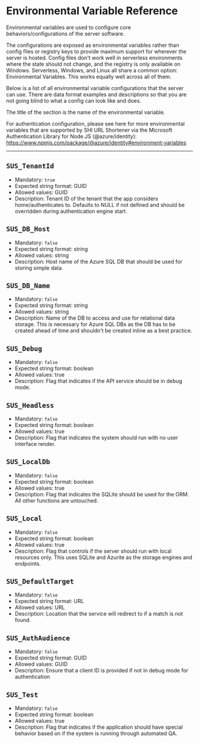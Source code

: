 # Environmental Variable Reference

Environmental variables are used to configure core behaviors/configurations of the server software.

The configurations are exposed as environmental variables rather than config files or registry keys to provide maximum support for wherever the server is hosted.
Config files don't work well in serverless environments where the state should not change, and the registry is only available on Windows.
Serverless, Windows, and Linux all share a common option: Environmental Variables. This works equally well across all of them.

Below is a list of all environmental variable configurations that the server can use. There are data format examples and descriptions so that you are not going blind to what a config can look like and does.

The title of the section is the name of the environmental variable.

For authentication configuration, please see here for more environmental variables that are supported by SHI URL Shortener via the Microsoft Authentication Library for Node.JS (@azure/identity):
<https://www.npmjs.com/package/@azure/identity#environment-variables>

---

## `SUS_TenantId`

- Mandatory: `true`
- Expected string format: GUID
- Allowed values: GUID
- Description: Tenant ID of the tenant that the app considers home/authenticates to. Defaults to NULL if not defined and should be overridden during authentication engine start.

## `SUS_DB_Host`

- Mandatory: `false`
- Expected string format: string
- Allowed values: string
- Description: Host name of the Azure SQL DB that should be used for storing simple data.

## `SUS_DB_Name`

- Mandatory: `false`
- Expected string format: string
- Allowed values: string
- Description: Name of the DB to access and use for relational data storage. This is necessary for Azure SQL DBs as the DB has to be created ahead of time and shouldn't be created inline as a best practice.

## `SUS_Debug`

- Mandatory: `false`
- Expected string format: boolean
- Allowed values: true
- Description: Flag that indicates if the API service should be in debug mode.

## `SUS_Headless`

- Mandatory: `false`
- Expected string format: boolean
- Allowed values: true
- Description: Flag that indicates the system should run with no user interface render.

## `SUS_LocalDb`

- Mandatory: `false`
- Expected string format: boolean
- Allowed values: true
- Description: Flag that indicates the SQLite should be used for the ORM. All other functions are untouched.

## `SUS_Local`

- Mandatory: `false`
- Expected string format: boolean
- Allowed values: true
- Description: Flag that controls if the server should run with local resources only. This uses SQLite and Azurite as the storage engines and endpoints.

## `SUS_DefaultTarget`

- Mandatory: `false`
- Expected string format: URL
- Allowed values: URL
- Description: Location that the service will redirect to if a match is not found.

## `SUS_AuthAudience`

- Mandatory: `false`
- Expected string format: GUID
- Allowed values: GUID
- Description: Ensure that a client ID is provided if not in debug mode for authentication

## `SUS_Test`

- Mandatory: `false`
- Expected string format: boolean
- Allowed values: true
- Description: Flag that indicates if the application should have special behavior based on if the system is running through automated QA.
